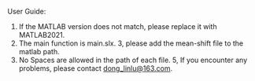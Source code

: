 User Guide:
1. If the MATLAB version does not match, please replace it with MATLAB2021.
2. The main function is main.slx.
3, please add the mean-shift file to the matlab path.
4. No Spaces are allowed in the path of each file.
5, If you encounter any problems, please contact dong_linlu@163.com.
